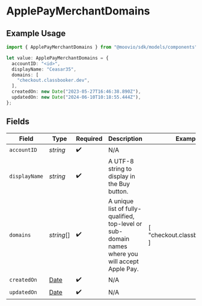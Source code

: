 # ApplePayMerchantDomains

## Example Usage

```typescript
import { ApplePayMerchantDomains } from "@moovio/sdk/models/components";

let value: ApplePayMerchantDomains = {
  accountID: "<id>",
  displayName: "Ceasar35",
  domains: [
    "checkout.classbooker.dev",
  ],
  createdOn: new Date("2023-05-27T16:46:38.890Z"),
  updatedOn: new Date("2024-06-10T10:18:55.444Z"),
};
```

## Fields

| Field                                                                                            | Type                                                                                             | Required                                                                                         | Description                                                                                      | Example                                                                                          |
| ------------------------------------------------------------------------------------------------ | ------------------------------------------------------------------------------------------------ | ------------------------------------------------------------------------------------------------ | ------------------------------------------------------------------------------------------------ | ------------------------------------------------------------------------------------------------ |
| `accountID`                                                                                      | *string*                                                                                         | :heavy_check_mark:                                                                               | N/A                                                                                              |                                                                                                  |
| `displayName`                                                                                    | *string*                                                                                         | :heavy_check_mark:                                                                               | A UTF-8 string to display in the Buy button.                                                     |                                                                                                  |
| `domains`                                                                                        | *string*[]                                                                                       | :heavy_check_mark:                                                                               | A unique list of fully-qualified, top-level or sub-domain names where you will accept Apple Pay. | [<br/>"checkout.classbooker.dev"<br/>]                                                           |
| `createdOn`                                                                                      | [Date](https://developer.mozilla.org/en-US/docs/Web/JavaScript/Reference/Global_Objects/Date)    | :heavy_check_mark:                                                                               | N/A                                                                                              |                                                                                                  |
| `updatedOn`                                                                                      | [Date](https://developer.mozilla.org/en-US/docs/Web/JavaScript/Reference/Global_Objects/Date)    | :heavy_check_mark:                                                                               | N/A                                                                                              |                                                                                                  |